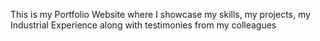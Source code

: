 This is my Portfolio Website where I showcase my skills, my projects, my Industrial Experience along with testimonies from my colleagues
